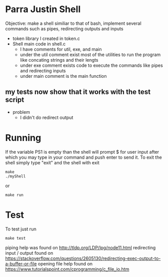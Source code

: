 # Parra Justin Shell

Objective: make a shell similiar to that of bash, implement several commands such as pipes, redirecting outputs and inputs

- token library I created in token.c
- Shell main code in shell.c
  - I have comments for util, exe, and main
  - under the util comment exist most of the utilities to run the program like concating strings and their lengts
  - under exe comment exists code to execute the commands like pipes and redirecting inputs
  - under main comment is the main function

## my tests now show that it works with the test script

- problem
  - I didn't do redirect output


# Running

If the variable PS1 is empty than the shell will prompt $ for user input after which you may type in your command and push enter to send it. To exit the shell simply type "exit" and the shell with exit

```
make 
./myShell
```

or 

```
make run
```

# Test

To test just run

```
make test
```

piping help was found on http://tldp.org/LDP/lpg/node11.html
redirecting input / output found on https://stackoverflow.com/questions/2605130/redirecting-exec-output-to-a-buffer-or-file
opening file help found on https://www.tutorialspoint.com/cprogramming/c_file_io.htm